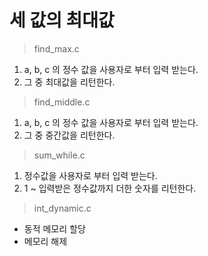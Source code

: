 # 세 값의 최대값

> find_max.c

1. a, b, c 의 정수 값을 사용자로 부터 입력 받는다.
2. 그 중 최대값을 리턴한다.

> find_middle.c

1. a, b, c 의 정수 값을 사용자로 부터 입력 받는다.
2. 그 중 중간값을 리턴한다.

> sum_while.c

1. 정수값을 사용자로 부터 입력 받는다.
2. 1 ~ 입력받은 정수값까지 더한 숫자를 리턴한다.

> int_dynamic.c

- 동적 메모리 할당
- 메모리 해제

